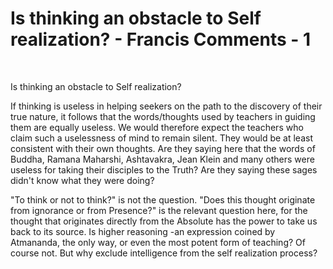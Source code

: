 # Is thinking an obstacle to Self realization? - Francis Comments - 1

&nbsp;

Is thinking an obstacle to Self realization?






If thinking is useless in helping seekers on the path to the discovery of their true nature, it follows that the words/thoughts used by teachers in guiding them are equally useless. We would therefore expect the teachers who claim such a uselessness of mind to remain silent. They would be at least consistent with their own thoughts.   Are they saying here that the words of Buddha, Ramana Maharshi, Ashtavakra, Jean Klein and many others were useless for taking their disciples to the Truth? Are they saying these sages didn't know what they were doing? 







 &quot;To think or not to think?&quot;  is not the question. &quot;Does this thought originate from ignorance or from Presence?&quot;  is the relevant question here, for the thought that originates directly from the Absolute has the power to take us back to its source.  Is higher reasoning -an expression coined by Atmananda, the only way, or even the most potent form of teaching?  Of course not. But why exclude intelligence from the self realization process? 






  







